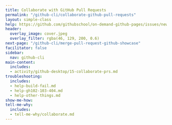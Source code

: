 ```yaml
---
title: Collaborate with GitHub Pull Requests
permalink: "/github-cli/collaborate-github-pull-requests"
layout: simple-class
help: https://github.com/githubschool/on-demand-github-pages/issues/new?title=I%20need%20help&body=Describe%20what%20you%20need%20help%20with%20here.&labels=Help%20Wanted
header:
  overlay_image: cover.jpeg
  overlay_filter: rgba(46, 129, 200, 0.6)
next-page: "/github-cli/merge-pull-request-github-showcase"
facilitator: false
sidebar:
  nav: github-cli
main-content:
  includes:
  - activity/github-desktop/15-collaborate-prs.md
troubleshooting:
  includes:
  - help-build-fail.md
  - help-gh102-103-404.md
  - help-other-things.md
show-me-how: 
tell-me-why:
  includes:
  - tell-me-why/collaborate.md
---
```


